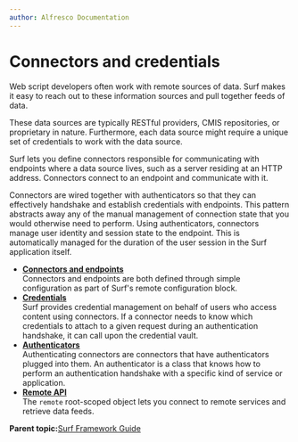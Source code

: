 ```yaml
---
author: Alfresco Documentation
---
```


# Connectors and credentials

Web script developers often work with remote sources of data. Surf makes it easy to reach out to these information sources and pull together feeds of data.

These data sources are typically RESTful providers, CMIS repositories, or proprietary in nature. Furthermore, each data source might require a unique set of credentials to work with the data source.

Surf lets you define connectors responsible for communicating with endpoints where a data source lives, such as a server residing at an HTTP address. Connectors connect to an endpoint and communicate with it.

Connectors are wired together with authenticators so that they can effectively handshake and establish credentials with endpoints. This pattern abstracts away any of the manual management of connection state that you would otherwise need to perform. Using authenticators, connectors manage user identity and session state to the endpoint. This is automatically managed for the duration of the user session in the Surf application itself.

-   **[Connectors and endpoints](../concepts/surf-connectors-endpoints.md)**  
Connectors and endpoints are both defined through simple configuration as part of Surf's remote configuration block.
-   **[Credentials](../concepts/surf-credentials.md)**  
Surf provides credential management on behalf of users who access content using connectors. If a connector needs to know which credentials to attach to a given request during an authentication handshake, it can call upon the credential vault.
-   **[Authenticators](../concepts/surf-authenticators.md)**  
Authenticating connectors are connectors that have authenticators plugged into them. An authenticator is a class that knows how to perform an authentication handshake with a specific kind of service or application.
-   **[Remote API](../concepts/surf-remote-api.md)**  
The `remote` root-scoped object lets you connect to remote services and retrieve data feeds.

**Parent topic:**[Surf Framework Guide](../concepts/surf-fwork-intro.md)

